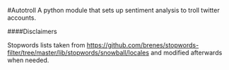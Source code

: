 #Autotroll
A python module that sets up sentiment analysis to troll twitter accounts.

####Disclaimers

Stopwords lists taken from https://github.com/brenes/stopwords-filter/tree/master/lib/stopwords/snowball/locales and modified afterwards when needed.

